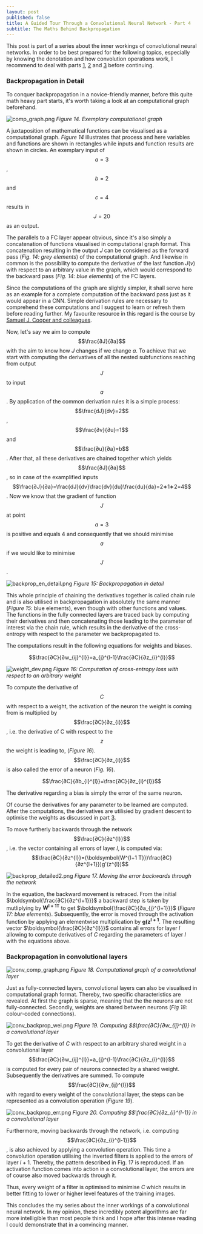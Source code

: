 ```yaml
---
layout: post
published: false
title: A Guided Tour Through a Convolutional Neural Network - Part 4
subtitle: The Maths Behind Backpropagation
---
```

This post is part of a series about the inner workings of convolutional neural networks. In order to be best prepared for the following topics, especially by knowing the denotation and how convolution operations work, I recommend to deal with parts [1](https://vinpetersen.github.io/2018-11-23-a-guided-tour-through-a-convolutional-neural-network-part-1/), [2](https://vinpetersen.github.io/2018-11-25-a-guided-tour-through-a-convolutional-neural-network-part-2/) and [3](https://vinpetersen.github.io/2019-11-29-a-guided-tour-through-a-convolutional-neural-network-part-3/) before continuing.

### Backpropagation in Detail

To conquer backpropagation in a novice-friendly manner, before this quite math heavy part starts, it's worth taking a look at an computational graph beforehand.

![comp_graph.png]({{site.baseurl}}/img/computational_graph.png)
*Figure 14. Exemplary computational graph*

A juxtaposition of mathematical functions can be visualised as a computational graph. *Figure 14* illustrates that process and here variables and functions are shown in rectangles while inputs and function results are shown in circles. An exemplary input of $$a=3$$, $$b=2$$ and $$c=4$$ results in $$J=20$$ as an output.

The parallels to a FC layer appear obvious, since it's also simply a concatenation of functions visualised in computational graph format. This concatenation resulting in the output $J$ can be considered as the forward pass (*Fig. 14: grey elements*) of the computational graph. And likewise in common is the possibility to compute the derivative of the last function $J(v)$ with respect to an arbitrary value in the graph, which would correspond to the backward pass (*Fig. 14: blue elements*) of the FC layers.

Since the computations of the graph are slightly simpler, it shall serve here as an example for a complete computation of the backward pass just as it would appear in a CNN. Simple derivation rules are necessary to comprehend these computations and I suggest to learn or refresh them before reading further. My favourite resource in this regard is the course by [Samuel J. Cooper and colleagues](https://www.coursera.org/learn/multivariate-calculus-machine-learning).

Now, let's say we aim to compute $$\frac{∂J}{∂a}$$ with the aim to know how $J$ changes if we change $a$. To achieve that we start with computing the derivatives of all the nested subfunctions reaching from output $$J$$ to input $$a$$. By application of the common derivation rules it is a simple process: $$\frac{dJ}{dv}=2$$, $$\frac{∂v}{∂u}=1$$ and $$\frac{∂u}{∂a}=b$$. After that, all these derivatives are chained together which yields $$\frac{∂J}{∂a}$$, so in case of the examplified inputs $$\frac{∂J}{∂a}=\frac{dJ}{dv}\frac{dv}{du}\frac{du}{da}=2∗1∗2=4$$. Now we know that the gradient of function $$J$$ at point $$a=3$$ is positive and equals 4 and consequently that we should minimise $$a$$ if we would like to minimise $$J$$. 

![backprop_en_detail.png]({{site.baseurl}}/img/backprop_detailed.png)
*Figure 15: Backpropagation in detail*

This whole principle of chaining the derivatives together is called chain rule and is also utilised in backpropagation in absolutely the same manner (*Figure 15*: blue elements), even though with other functions and values. The functions in the fully connected layers are traced back by computing their derivatives and then concatenating those leading to the parameter of interest via the chain rule, which results in the derivative of the cross-entropy with respect to the parameter we backpropagated to.

The computations result in the following equations for weights and biases.

$$\frac{∂C}{∂w_{ij}^{l}}=a_{j}^{l-1}\frac{∂C}{∂z_{i}^{l}}$$

![weight_dev.png]({{site.baseurl}}/img/weight_dev.png)
*Figure 16: Computation of cross-entropy loss with respect to an arbitrary weight*

To compute the derivative of $$C$$ with respect to a weight, the activation of the neuron the weight is coming from is multiplied by $$\frac{∂C}{∂z_{i}}$$, i.e. the derivative of C with respect to the $$z$$ the weight is leading to, (*Figure 16*). $$\frac{∂C}{∂z_{i}}$$ is also called the error of a neuron (*Fig. 16*).

$$\frac{∂C}{∂b_{i}^{l}}=\frac{∂C}{∂z_{i}^{l}}$$

The derivative regarding a bias is simply the error of the same neuron.

Of course the derivatives for any parameter to be learned are computed. After the computations, the derivatives are utilisied by gradient descent to optimise the weights as discussed in part [3](https://vinpetersen.github.io/2019-11-29-a-guided-tour-through-a-convolutional-neural-network-part-3/).

To move furtherly backwards through the network $$\frac{∂C}{∂z^{l}}$$, i.e. the vector containing all errors of layer $l$, is computed via: 
$$\frac{∂C}{∂z^{l}}=(\boldsymbol{W^{l+1 T}})\frac{∂C}{∂z^{l+1}})g'(z^{l})$$

![backprop_detailed2.png]({{site.baseurl}}/img/backprop_detailed2.png)
*Figure 17. Moving the error backwards through the network*

In the equation, the backward movement is retraced. From the initial $\boldsymbol{\frac{∂C}{∂z^{l+1}}}$ a backward step is taken by mutliplying by $\boldsymbol{W^{l+1T}}$ to get $\boldsymbol{\frac{∂C}{∂a_{j}^{l+1}}}$ (*Figure 17: blue elements*). Subsequently, the error is moved through the activation function by applying an elementwise multiplication by $\boldsymbol{g(z^{l+1}}$. The resulting vector $\boldsymbol{\frac{∂C}{∂z^{l}}}$ contains all errors for layer $l$  allowing to compute derivatives of $C$ regarding the parameters of layer $l$ with the equations above.

### Backpropagation in convolutional layers

![conv_comp_graph.png]({{site.baseurl}}/img/conv_comp_graph.png)
*Figure 18. Computational graph of a convolutional layer*

Just as fully-connected layers, convolutional layers can also be visualised in computational graph format. Thereby, two specific characteristics are revealed. At first the graph is sparse, meaning that the the neurons are not fully-connected. Secondly, weights are shared between neurons (*Fig 18*: colour-coded connections).

![conv_backprop_wei.png]({{site.baseurl}}/img/conv_backprop_wei.png)
*Figure 19. Computing *$$\frac{∂C}{∂w_{ij}^{l}}* in a convolutional layer*

To get the derivative of $C$ with respect to an arbitrary shared weight in a convolutional layer $$\frac{∂C}{∂w_{ij}^{l}}=a_{j}^{l-1}\frac{∂C}{∂z_{i}^{l}}$$ is computed for every pair of neurons connected by a shared weight. Subsequently the derivatives are summed. To compute $$\frac{∂C}{∂w_{ij}^{l}}$$ with regard to every weight of the convolutional layer, the steps can be represented as a convolution operation (*Figure 19*).

![conv_backprop_err.png]({{site.baseurl}}/img/conv_backprop_err2.png)
*Figure 20. Computing *$$\frac{∂C}{∂z_{i}^{l-1}}* in a convolutional layer*

Furthermore, moving backwards through the network, i.e. computing $$\frac{∂C}{∂z_{i}^{l-1}}$$, is also achieved by applying a convolution operation. This time a convolution operation utilising the inverted filters is applied to the errors of layer $l+1$. Thereby, the pattern described in Fig. 17 is reproduced. If an activation function comes into action in a convolutional layer, the errors are of course also moved backwards through it.

Thus, every weight of a filter is optimised to minimise $C$ which results in better fitting to lower or higher level features of the training images.

This concludes the my series about the inner workings of a convolutional neural network. In my opinion, these incredibly potent algorithms are far more intelligible than most people think and I hope after this intense reading I could demonstrate that in a convincing manner.


